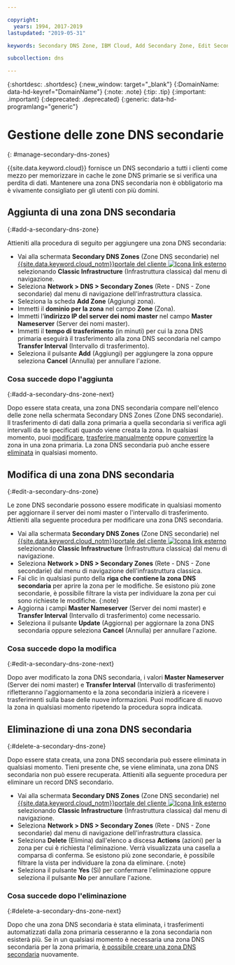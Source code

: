 ```yaml
---

copyright:
  years: 1994, 2017-2019
lastupdated: "2019-05-31"

keywords: Secondary DNS Zone, IBM Cloud, Add Secondary Zone, Edit Secondary Zone, Delete Secondary Zone, primary DNS Zones

subcollection: dns

---
```



{:shortdesc: .shortdesc}
{:new_window: target="_blank"}
{:DomainName: data-hd-keyref="DomainName"}
{:note: .note}
{:tip: .tip}
{:important: .important}
{:deprecated: .deprecated}
{:generic: data-hd-programlang="generic"}


# Gestione delle zone DNS secondarie
{: #manage-secondary-dns-zones}

{{site.data.keyword.cloud}} fornisce un DNS secondario a tutti i clienti come mezzo per memorizzare in cache le zone DNS primarie se si verifica una perdita di dati. Mantenere una zona DNS secondaria non è obbligatorio ma è vivamente consigliato per gli utenti con più domini. 


## Aggiunta di una zona DNS secondaria
{:#add-a-secondary-dns-zone}

Attieniti alla procedura di seguito per aggiungere una zona DNS secondaria:

* Vai alla schermata **Secondary DNS Zones** (Zone DNS secondarie) nel [{{site.data.keyword.cloud_notm}}portale del cliente ![Icona link esterno](../../icons/launch-glyph.svg "Icona link esterno")](https://{DomainName}/) selezionando **Classic Infrastructure** (Infrastruttura classica) dal menu di navigazione. 
* Seleziona **Network > DNS > Secondary Zones** (Rete - DNS - Zone secondarie) dal menu di navigazione dell'infrastruttura classica.
* Seleziona la scheda **Add Zone** (Aggiungi zona).
* Immetti il **dominio per la zona** nel campo **Zone** (Zona).
* Immetti l'**indirizzo IP del server dei nomi master** nel campo **Master Nameserver** (Server dei nomi master).
* Immetti il **tempo di trasferimento** (in minuti) per cui la zona DNS primaria eseguirà il trasferimento alla zona DNS secondaria nel campo **Transfer Interval** (Intervallo di trasferimento).
* Seleziona il pulsante **Add** (Aggiungi) per aggiungere la zona oppure seleziona **Cancel** (Annulla) per annullare l'azione.

### Cosa succede dopo l'aggiunta
{:#add-a-secondary-dns-zone-next}

Dopo essere stata creata, una zona DNS secondaria compare nell'elenco delle zone nella schermata Secondary DNS Zones (Zone DNS secondarie). Il trasferimento di dati dalla zona primaria a quella secondaria si verifica agli intervalli da te specificati quando viene creata la zona. In qualsiasi momento, puoi [modificare](#edit-a-secondary-dns-zone), [trasferire manualmente](/docs/infrastructure/dns?topic=dns-make-a-manual-zone-transfer-for-a-secondary-dns-zone) oppure [convertire](/docs/infrastructure/dns?topic=dns-convert-a-secondary-dns-zone-to-a-primary-zone) la zona in una zona primaria. La zona DNS secondaria può anche essere [eliminata](#delete-a-secondary-dns-zone) in qualsiasi momento.

## Modifica di una zona DNS secondaria
{:#edit-a-secondary-dns-zone}

Le zone DNS secondarie possono essere modificate in qualsiasi momento per aggiornare il server dei nomi master o l'intervallo di trasferimento. Attieniti alla seguente procedura per modificare una zona DNS secondaria.

* Vai alla schermata **Secondary DNS Zones** (Zone DNS secondarie) nel [{{site.data.keyword.cloud_notm}}portale del cliente ![Icona link esterno](../../icons/launch-glyph.svg "Icona link esterno")](https://{DomainName}/) selezionando **Classic Infrastructure** (Infrastruttura classica) dal menu di navigazione. 
* Seleziona **Network > DNS > Secondary Zones** (Rete - DNS - Zone secondarie) dal menu di navigazione dell'infrastruttura classica.
* Fai clic in qualsiasi punto della **riga che contiene la zona DNS secondaria** per aprire la zona per le modifiche.
  Se esistono più zone secondarie, è possibile filtrare la vista per individuare la zona per cui sono richieste le modifiche.
  {:note}  
* Aggiorna i campi **Master Nameserver** (Server dei nomi master) e **Transfer Interval** (Intervallo di trasferimento) come necessario.
* Seleziona il pulsante **Update** (Aggiorna) per aggiornare la zona DNS secondaria oppure seleziona **Cancel** (Annulla) per annullare l'azione.

### Cosa succede dopo la modifica
{:#edit-a-secondary-dns-zone-next}

Dopo aver modificato la zona DNS secondaria, i valori **Master Nameserver** (Server dei nomi master) e **Transfer Interval** (Intervallo di trasferimento) rifletteranno l'aggiornamento e la zona secondaria inizierà a ricevere i trasferimenti sulla base delle nuove informazioni. Puoi modificare di nuovo la zona in qualsiasi momento ripetendo la procedura sopra indicata.

## Eliminazione di una zona DNS secondaria
{:#delete-a-secondary-dns-zone}

Dopo essere stata creata, una zona DNS secondaria può essere eliminata in qualsiasi momento. Tieni presente che, se viene eliminata, una zona DNS secondaria non può essere recuperata. Attieniti alla seguente procedura per eliminare un record DNS secondario.

 * Vai alla schermata **Secondary DNS Zones** (Zone DNS secondarie) nel [{{site.data.keyword.cloud_notm}}portale del cliente ![Icona link esterno](../../icons/launch-glyph.svg "Icona link esterno")](https://{DomainName}/) selezionando **Classic Infrastructure** (Infrastruttura classica) dal menu di navigazione. 
* Seleziona **Network > DNS > Secondary Zones** (Rete - DNS - Zone secondarie) dal menu di navigazione dell'infrastruttura classica.
* Seleziona **Delete** (Elimina) dall'elenco a discesa **Actions** (azioni) per la zona per cui è richiesta l'eliminazione. Verrà visualizzata una casella a comparsa di conferma.
  Se esistono più zone secondarie, è possibile filtrare la vista per individuare la zona da eliminare.
  {:note}
* Seleziona il pulsante **Yes** (Sì) per confermare l'eliminazione oppure seleziona il pulsante **No** per annullare l'azione.

### Cosa succede dopo l'eliminazione
{:#delete-a-secondary-dns-zone-next}

Dopo che una zona DNS secondaria è stata eliminata, i trasferimenti automatizzati dalla zona primaria cesseranno e la zona secondaria non esisterà più. Se in un qualsiasi momento è necessaria una zona DNS secondaria per la zona primaria, [è possibile creare una zona DNS secondaria](#add-a-secondary-dns-zone) nuovamente.
